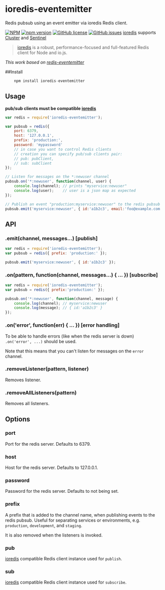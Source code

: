 # ioredis-eventemitter
Redis pubsub using an event emitter via ioredis Redis client. 

[![NPM](https://nodei.co/npm/ioredis-eventemitter.png?downloads=true&downloadRank=true&stars=true)](https://nodei.co/npm/ioredis-eventemitter/) [![npm version](https://badge.fury.io/js/ioredis-eventemitter.svg)](http://badge.fury.io/js/ioredis-eventemitter) [![GitHub license](https://img.shields.io/badge/license-MIT-blue.svg)](https://raw.githubusercontent.com/ziyasal/ioredis-eventemitter/master/LICENSE) [![GitHub issues](https://img.shields.io/github/issues/ziyasal/ioredis-eventemitter.svg)](https://github.com/ziyasal/ioredis-eventemitter/issues)
[ioredis](https://github.com/luin/ioredis) supports [Cluster](http://redis.io/topics/cluster-tutorial) and [Sentinel](http://redis.io/topics/sentinel)

> [ioredis](https://github.com/luin/ioredis) is a robust, performance-focused and full-featured Redis client for Node and io.js.  

_This work based on [redis-eventemitter](https://github.com/freeall/redis-eventemitter)_

##Install  
```js
	npm install ioredis-eventemitter
```

## Usage

**pub/sub clients must be compatible [ioredis](https://github.com/luin/ioredis)**

```js
var redis = require('ioredis-eventemitter');

var pubsub = redis({
	port: 6379,
	host: '127.0.0.1',
	prefix: 'production:',
	password: 'mypassword'
	// in case you want to control Redis clients
	// creation you can specify pub/sub clients pair:
	// pub: pubClient,
	// sub: subClient
});

// Listen for messages on the *:newuser channel
pubsub.on('*:newuser', function(channel, user) {
	console.log(channel); // prints "myservice:newuser"
	console.log(user);    // user is a json map as expected
});

// Publish an event "production:myservice:newuser" to the redis pubsub
pubsub.emit('myservice:newuser', { id:'a1b2c3', email:'foo@example.com' });
```

## API

### .emit(channel, messages...) [publish]

``` js
var redis = require('ioredis-eventemitter');
var pubsub = redis({ prefix: 'production:' });

pubsub.emit('myservice:newuser', { id:'a1b2c3' });
```

### .on(pattern, function(channel, messages...) { ... }) [subscribe]

``` js
var redis = require('ioredis-eventemitter');
var pubsub = redis({ prefix:'production:' });

pubsub.on('*:newuser', function(channel, message) {
	console.log(channel); // myservice:newuser
	console.log(message); // { id:'a1b2c3' }
});
```

### .on('error', function(err) { ... }) [error handling]

To be able to handle errors (like when the redis server is down) `.on('error', ...)` should be used.

Note that this means that you can't listen for messages on the `error` channel.

### .removeListener(pattern, listener)

Removes listener.

### .removeAllListeners(pattern)

Removes all listeners.

## Options

### port

Port for the redis server. Defaults to 6379.

### host

Host for the redis server. Defaults to 127.0.0.1.

### password

Password for the redis server. Defaults to not being set.

### prefix

A prefix that is added to the channel name, when publishing events to the redis pubsub. Useful for separating services or environments, e.g. `production`, `development`, and `staging`.

It is also removed when the listeners is invoked.

### pub

[ioredis](https://github.com/luin/ioredis) compatible Redis client instance used for `publish`.

### sub

[ioredis](https://github.com/luin/ioredis) compatible Redis client instance used for `subscribe`.
